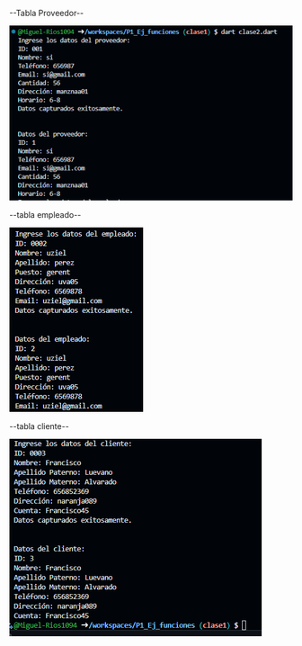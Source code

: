--Tabla Proveedor--

![alt text](image-9.png)

--tabla empleado--

![alt text](image-10.png)

--tabla cliente--

![alt text](image-11.png)